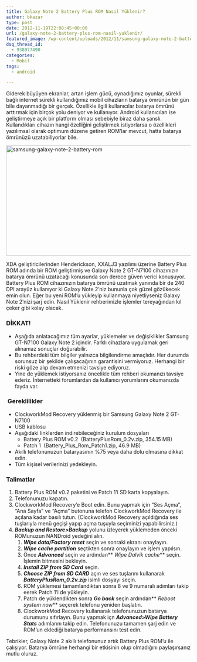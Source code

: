 ```yaml
---
title: Galaxy Note 2 Battery Plus ROM Nasıl Yüklenir?
author: bkazar
type: post
date: 2012-11-19T22:08:45+00:00
url: /galaxy-note-2-battery-plus-rom-nasil-yuklenir/
featured_image: /wp-content/uploads/2012/11/samsung-galaxy-note-2-battery-rom-100x100.jpg
dsq_thread_id:
  - 938977490
categories:
  - Mobil
tags:
  - android

---
```

Giderek büyüyen ekranlar, artan işlem gücü, oynadığımız oyunlar, sürekli bağlı internet sürekli kullandığımız mobil cihazların batarya ömrünün bir gün bile dayanmadığı bir gerçek. Özellikle ilgili kullanıcılar batarya ömrünü arttırmak için birçok yolu deniyor ve kullanıyor. Android kullanıcıları ise geliştirmeye açık bir platform olması sebebiyle biraz daha şanslı. Kullandıkları cihazın hangi özelliğini geliştirmek istiyorlarsa o özellikleri yazılımsal olarak optimum düzene getiren ROM’lar mevcut, hatta batarya ömrünüzü uzatabiliyorlar bile.

<img class="aligncenter size-full wp-image-9231" title="samsung-galaxy-note-2-battery-rom" src="https://www.murekkep.org/wp-content/uploads/2012/11/samsung-galaxy-note-2-battery-rom.jpg" alt="samsung-galaxy-note-2-battery-rom" width="600" height="300" srcset="https://www.murekkep.org/wp-content/uploads/2012/11/samsung-galaxy-note-2-battery-rom.jpg 600w, https://www.murekkep.org/wp-content/uploads/2012/11/samsung-galaxy-note-2-battery-rom-400x200.jpg 400w, https://www.murekkep.org/wp-content/uploads/2012/11/samsung-galaxy-note-2-battery-rom-50x25.jpg 50w, https://www.murekkep.org/wp-content/uploads/2012/11/samsung-galaxy-note-2-battery-rom-250x125.jpg 250w" sizes="(max-width: 600px) 100vw, 600px" /> 

XDA geliştiricilerinden Henderickson, XXALJ3 yazılımı üzerine Battery Plus ROM adında bir ROM geliştirmiş ve Galaxy Note 2 GT-N7100 cihazınızın batarya ömrünü uzatacağı konusunda son derece güven verici konuşuyor. Battery Plus ROM cihazınızın batarya ömrünü uzatmak yanında bir de 240 DPI arayüz kullanıyor ki Galaxy Note 2’niz bununla çok güzel gözükecek emin olun. Eğer bu yeni ROM’u yükleyip kullanmaya niyetliyseniz Galaxy Note 2’nizi şarj edin. Nasıl Yüklenir rehberimizle işlemler tereyağından kıl çeker gibi kolay olacak.

### DİKKAT!

  * Aşağıda anlatacağımız tüm ayarlar, yüklemeler ve değişiklikler Samsung GT-N7100 Galaxy Note 2 içindir. Farklı cihazlara uygulamak geri alınamaz sonuçlar doğurabilir.
  * Bu rehberdeki tüm bilgiler yalnızca bilgilendirme amaçlıdır. Her durumda sorunsuz bir şekilde çalışacağının garantisini vermiyoruz. Herhangi bir riski göze alıp devam etmenizi tavsiye ediyoruz.
  * Yine de yüklemek istiyorsanız öncelikle tüm rehberi okumanızı tavsiye ederiz. İnternetteki forumlardan da kullanıcı yorumlarını okumanızda fayda var.

###  Gereklilikler

  * ClockworkMod Recovery yüklenmiş bir Samsung Galaxy Note 2 GT-N7100
  * USB kablosu
  * Aşağıdaki linklerden indirebileceğiniz kurulum dosyaları 
      * Battery Plus ROM v0.2  (BatteryPlusRom_0.2v.zip, 354.15 MB)
      * Patch 1  (Battery\_Plus\_Rom_Patch1.zip, 46.9 MB)
  * Akıllı telefonunuzun bataryasının %75 veya daha dolu olmasına dikkat edin.
  * Tüm kişisel verilerinizi yedekleyin.

### Talimatlar

  1. Battery Plus ROM v0.2 paketini ve Patch 1’i SD karta kopyalayın.
  2. Telefonunuzu kapatın.
  3. ClockworkMod Recovery’e Boot edin. Bunu yapmak için “Ses Açma”, “Ana Sayfa” ve “Açma” butonuna telefon ClockworkMod Recovery ile açılana kadar basılı tutun. (ClockworkMod Recovery açıldığında ses tuşlarıyla menü geçişi yapıp açma tuşuyla seçiminizi yapabilirsiniz.)
  4. **_Backup and Restore>Backup_** yolunu izleyerek yüklemeden önceki ROMunuzun NANDroid yedeğini alın. 
      1. **_Wipe data/Factory reset_** seçin ve sonraki ekranı onaylayın.
      2. **_Wipe cache partition_** seçtikten sonra onaylayın ve işlem yapılsın.
      3. Önce **_Advanced_** seçin ve ardından** _Wipe Dalvik cache_** seçin. İşlemin bitmesini bekleyin.
      4. **_Install ZIP from SD Card_** seçin.
      5. **_Choose ZIP from SD CARD_** açın ve ses tuşlarını kullanarak **_BatteryPlusRom_0.2v.zip_** isimli dosyayı seçin.
      6. ROM yüklemesi tamamlandıktan sonra 8 ve 9 numaralı adımları takip eerek Patch 1’i de yükleyin.
      7. Patch de yüklendikten sonra **_Go back_** seçin ardından** _Reboot system now_** seçerek telefonu yeniden başlatın.
      8. ClockworkMod Recovery kullanarak telefonunuzun batarya durumunu sıfırlayın. Bunu yapmak içn **_Advanced>Wipe Battery Stats_** adımlarını takip edin. Telefonunuzu tamamen şarj edin ve ROM’un eklediği batarya performansını test edin.

Tebrikler, Galaxy Note 2 akıllı telefonunuz artık Battery Plus ROM’u ile çalışıyor. Batarya ömrüne herhangi bir etkisinin olup olmadığını paylaşırsanız mutlu oluruz.